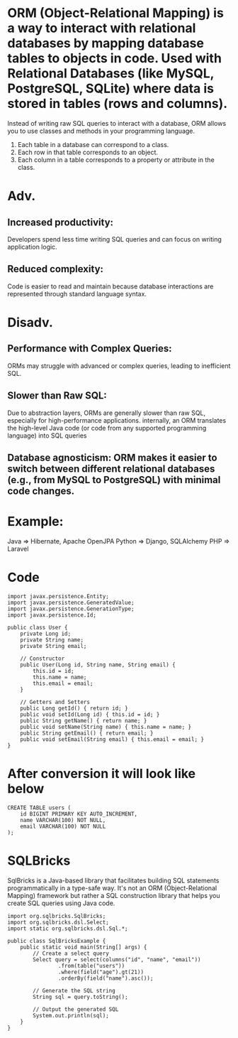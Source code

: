 # ORM (Object-Relational Mapping) is a way to interact with relational databases by mapping database tables to objects in code. Used with Relational Databases (like MySQL, PostgreSQL, SQLite) where data is stored in tables (rows and columns).
Instead of writing raw SQL queries to interact with a database, ORM allows you to use classes and methods in your programming language.

1. Each table in a database can correspond to a class.
2. Each row in that table corresponds to an object.
3. Each column in a table corresponds to a property or attribute in the class.
<!-- "- Learn the differences in ORM and ODM.
- Advantages and disadvantages of using ORM.
- How to make efficient uses of ORM.
- Explore sqlbricks  ORM for RDBMS." -->

# Adv.

## Increased productivity: 
Developers spend less time writing SQL queries and can focus on writing application logic.

## Reduced complexity: 
Code is easier to read and maintain because database interactions are represented through standard language syntax.

# Disadv.

## Performance with Complex Queries: 
ORMs may struggle with advanced or complex queries, leading to inefficient SQL.

## Slower than Raw SQL: 
Due to abstraction layers, ORMs are generally slower than raw SQL, especially for high-performance applications.
internally, an ORM translates the high-level Java code (or code from any supported programming language) into SQL queries

## Database agnosticism: ORM makes it easier to switch between different relational databases (e.g., from MySQL to PostgreSQL) with minimal code changes.

# Example: 
Java => Hibernate, Apache OpenJPA
Python => Django, SQLAlchemy
PHP => Laravel

# Code
```
import javax.persistence.Entity;
import javax.persistence.GeneratedValue;
import javax.persistence.GenerationType;
import javax.persistence.Id;

public class User {
    private Long id;
    private String name;
    private String email;

    // Constructor
    public User(Long id, String name, String email) {
        this.id = id;
        this.name = name;
        this.email = email;
    }

    // Getters and Setters
    public Long getId() { return id; }
    public void setId(Long id) { this.id = id; }
    public String getName() { return name; }
    public void setName(String name) { this.name = name; }
    public String getEmail() { return email; }
    public void setEmail(String email) { this.email = email; }
}
```
# After conversion it will look like below
```
CREATE TABLE users (
    id BIGINT PRIMARY KEY AUTO_INCREMENT,
    name VARCHAR(100) NOT NULL,
    email VARCHAR(100) NOT NULL
);
```

# SQLBricks
SqlBricks is a Java-based library that facilitates building SQL statements programmatically in a type-safe way. It's not an ORM (Object-Relational Mapping) framework but rather a SQL construction library that helps you create SQL queries using Java code.

```
import org.sqlbricks.SqlBricks;
import org.sqlbricks.dsl.Select;
import static org.sqlbricks.dsl.Sql.*;

public class SqlBricksExample {
    public static void main(String[] args) {
        // Create a select query
        Select query = select(columns("id", "name", "email"))
                .from(table("users"))
                .where(field("age").gt(21))
                .orderBy(field("name").asc());

        // Generate the SQL string
        String sql = query.toString();

        // Output the generated SQL
        System.out.println(sql);
    }
}
```